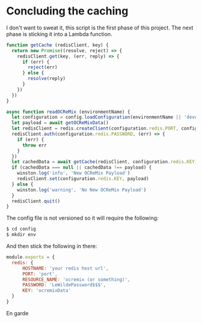 # Concluding the caching

I don't want to sweat it, this script is the first phase of this project. The next phase is sticking it into a Lambda function.


```javascript
function getCache (redisClient, key) {
  return new Promise((resolve, reject) => {
    redisClient.get(key, (err, reply) => {
      if (err) {
        reject(err)
      } else {
        resolve(reply)
      }
    })
  })
}

async function readOCReMix (environmentName) {
  let configuration = config.loadConfiguration(environmentName || 'development')
  let payload = await getOCReMixData()
  let redisClient = redis.createClient(configuration.redis.PORT, configuration.redis.HOSTNAME)
  redisClient.auth(configuration.redis.PASSWORD, (err) => {
    if (err) {
      throw err
    }
  })
  let cachedData = await getCache(redisClient, configuration.redis.KEY)
  if (cachedData === null || cachedData !== payload) {
    winston.log('info', 'New OCReMix Payload')
    redisClient.set(configuration.redis.KEY, payload)
  } else {
    winston.log('warning', 'No New OCReMix Payload')
  }
  redisClient.quit()
}

```

The config file is not versioned so it will require the following:

```bash
$ cd config
$ mkdir env
```

And then stick the following in there:

```javascript
module.exports = {
  redis: {
      HOSTNAME: 'your redis host url',
      PORT: 'port',
      RESOURCE_NAME: 'ocremix (or something)',
      PASSWORD: 'LeWildePassword$$$',
      KEY: 'ocremixData'                  
  }
}
```

En garde
